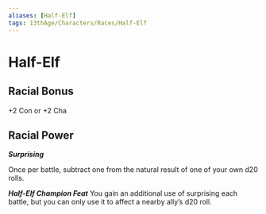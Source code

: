 ```yaml
---
aliases: [Half-Elf]
tags: 13thAge/Characters/Races/Half-Elf
---
```

# Half-Elf

## Racial Bonus

+2 Con or +2 Cha

## Racial Power

*__Surprising__*

Once per battle, subtract one from the natural result of one of your own d20 rolls.

*__Half-Elf Champion Feat__*
You gain an additional use of surprising each battle, but you can only use it to affect a nearby ally’s d20 roll.
